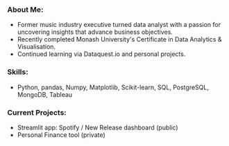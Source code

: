 ### About Me:
 - Former music industry executive turned data analyst with a passion for uncovering insights that advance business objectives.
 - Recently completed Monash University's Certificate in Data Analytics & Visualisation. 
 - Continued learning via Dataquest.io and personal projects.

### Skills:
- Python, pandas, Numpy, Matplotlib, Scikit-learn, SQL, PostgreSQL, MongoDB, Tableau

### Current Projects:
- Streamlit app: Spotify / New Release dashboard (public)
- Personal Finance tool (private)


<!---
amcl11/amcl11 is a ✨ special ✨ repository because its `README.md` (this file) appears on your GitHub profile.
You can click the Preview link to take a look at your changes.
--->
